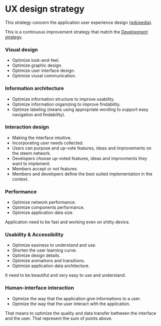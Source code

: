 # UX design strategy

This strategy concern the application user experience design [(wikipedia)](https://en.wikipedia.org/wiki/User_experience_design#Elements).

This is a continuous improvement strategy that match the [Development strategy](https://github.com/esteem8app/esteem8app.github.io/blob/master/docs/strategies/Developement-strategy.md).

### Visual design
* Optimize look-and-feel.
 * Optimize graphic design.
 * Optimize user interface design.
 * Optimize viusal communication.

### Information architecture
* Optimize information structure to improve usability.
* Optimize information organizing to improve findability.
* Optimze labeling (means using appropriate wording to support easy navigation and findability).

### Interaction design
* Making the interface intuitive.
* Incorporating user needs collected.
 * Users can purpose and up-vote features, ideas and improvements on the steem network.
 * Developers choose up-voted features, ideas and improvments they want to implement.
 * Members accept or not features.
 * Members and developers define the best suited implementation in the context.

### Performance
* Optimize network performance.
* Optimize components performance.
* Optimize application data size.

Application need to be fast and working even on shitty device.

### Usability & Accessibility
* Optimize easiness to understand and use.
 * Shorten the user learning curve.
 * Optimize design details.
 * Optimize animations and transitions.
 * Optimize application data architecture.
 
It need to be beautiful and very easy to use and understand.
 
### Human-interface interaction
* Optmize the way that the application give informations to a user.
* Optmize the way that the user interact with the application.

That means to optimize the quality and data transfer bettween the interface and the user. That represent the sum of points above.
